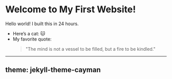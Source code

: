 # Welcome to My First Website!
Hello world! I built this in 24 hours.  
- Here’s a cat: 🐱  
- My favorite quote:  
  > "The mind is not a vessel to be filled, but a fire to be kindled."
---
theme: jekyll-theme-cayman
---
